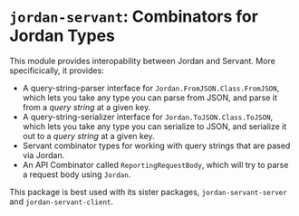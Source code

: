 # `jordan-servant`: Combinators for Jordan Types

This module provides interopability between Jordan and Servant.
More specificically, it provides:

- A query-string-parser interface for `Jordan.FromJSON.Class.FromJSON`, which lets you take any type you can parse from JSON, and parse it from a *query string* at a given key.
- A query-string-serializer interface for `Jordan.ToJSON.Class.ToJSON`, which lets you take any type you can serialize to JSON, and serialize it out to a *query string* at a given key.
- Servant combinator types for working with query strings that are pased via Jordan.
- An API Combinator called `ReportingRequestBody`, which will try to parse a request body using `Jordan`.

This package is best used with its sister packages, `jordan-servant-server` and `jordan-servant-client`.
